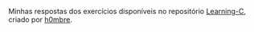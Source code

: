 Minhas respostas dos exercícios disponíveis no repositório <a href="https://github.com/h0mbre/Learning-C/tree/master">Learning-C</a>, criado por <a href="https://github.com/h0mbre">h0mbre</a>.
